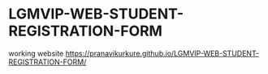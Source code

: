 # LGMVIP-WEB-STUDENT-REGISTRATION-FORM

working website
 https://pranavikurkure.github.io/LGMVIP-WEB-STUDENT-REGISTRATION-FORM/
